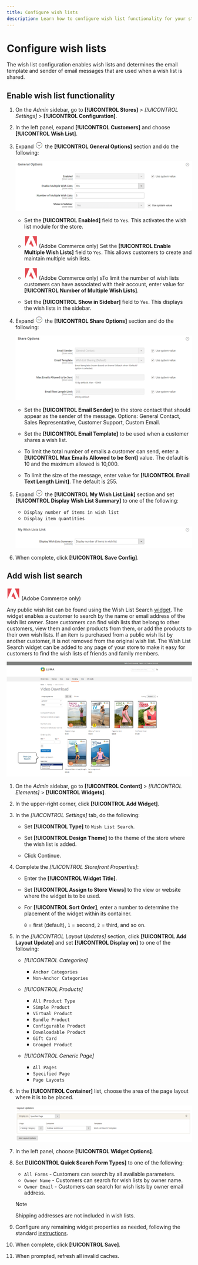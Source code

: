 ```yaml
---
title: Configure wish lists
description: Learn how to configure wish list functionality for your store.
---
```

# Configure wish lists

The wish list configuration enables wish lists and determines the email template and sender of email messages that are used when a wish list is shared.

## Enable wish list functionality

1. On the _Admin_ sidebar, go to **[!UICONTROL Stores]** > _[!UICONTROL Settings]_ > **[!UICONTROL Configuration]**.

1. In the left panel, expand **[!UICONTROL Customers]** and choose **[!UICONTROL Wish List]**.

1. Expand ![Expansion selector](../assets/icon-display-expand.png) the **[!UICONTROL General Options]** section and do the following:

    ![Customers configuration - wish list general settings](../configuration-reference/customers/assets/wishlist-general-options.png)<!-- zoom -->

    - Set the **[!UICONTROL Enabled]** field to `Yes`. This activates the wish list module for the store.

    - ![Adobe Commerce](../assets/adobe-logo.svg) (Adobe Commerce only) Set the **[!UICONTROL Enable Multiple Wish Lists]** field to `Yes`. This allows customers to create and maintain multiple wish lists.

    - ![Adobe Commerce](../assets/adobe-logo.svg) (Adobe Commerce only) sTo limit the number of wish lists customers can have associated with their account, enter value for **[!UICONTROL Number of Multiple Wish Lists]**.

    - Set the **[!UICONTROL Show in Sidebar]** field to `Yes`. This displays the wish lists in the sidebar.

1. Expand ![Expansion selector](../assets/icon-display-expand.png) the **[!UICONTROL Share Options]** section and do the following:

    ![Customers configuration - wish list share options](../configuration-reference/customers/assets/wishlist-share-options.png)<!-- zoom -->

    - Set the **[!UICONTROL Email Sender]** to the store contact that should appear as the sender of the message. Options: General Contact, Sales Representative, Customer Support, Custom Email.

    - Set the **[!UICONTROL Email Template]** to be used when a customer shares a wish list.

    - To limit the total number of emails a customer can send, enter a **[!UICONTROL Max Emails Allowed to be Sent]** value. The default is 10 and the maximum allowed is 10,000.

    - To limit the size of the message, enter value for **[!UICONTROL Email Text Length Limit]**. The default is 255.

1. Expand ![Expansion selector](../assets/icon-display-expand.png) the **[!UICONTROL My Wish List Link]** section and set **[!UICONTROL Display Wish List Summary]** to one of the following:

    - `Display number of items in wish list`
    - `Display item quantities`

    ![Customers configuration - wish list display](../configuration-reference/customers/assets/wishlist-my-wishlist-link.png)<!-- zoom -->

1. When complete, click **[!UICONTROL Save Config]**.

## Add wish list search

![Adobe Commerce](../assets/adobe-logo.svg) (Adobe Commerce only)

Any public wish list can be found using the Wish List Search [widget](../content-design/widgets.md). The widget enables a customer to search by the name or email address of the wish list owner. Store customers can find wish lists that belong to other customers, view them and order products from them, or add the products to their own wish lists. If an item is purchased from a public wish list by another customer, it is not removed from the original wish list. The Wish List Search widget can be added to any page of your store to make it easy for customers to find the wish lists of friends and family members.

![Example storefront - wish list search](./assets/storefront-wishlist-search.png)<!-- zoom -->

1. On the _Admin_ sidebar, go to **[!UICONTROL Content]** > _[!UICONTROL Elements]_ > **[!UICONTROL Widgets]**.

1. In the upper-right corner, click **[!UICONTROL Add Widget]**.

1. In the _[!UICONTROL Settings]_ tab, do the following:

   - Set **[!UICONTROL Type]** to `Wish List Search`.

   - Set **[!UICONTROL Design Theme]** to the theme of the store where the wish list is added.

   - Click Continue.

1. Complete the _[!UICONTROL Storefront Properties]_:

   - Enter the **[!UICONTROL Widget Title]**.

   - Set **[!UICONTROL Assign to Store Views]** to the view or website where the widget is to be used.

   - For **[!UICONTROL Sort Order]**, enter a number to determine the placement of the widget within its container.

     `0` = first (default), `1` = second, `2` = third, and so on.

1. In the _[!UICONTROL Layout Updates]_ section, click **[!UICONTROL Add Layout Update]** and set **[!UICONTROL Display on]** to one of the following:

   - _[!UICONTROL Categories]_

      - `Anchor Categories`
      - `Non-Anchor Categories`

   - _[!UICONTROL Products]_

      - `All Product Type`
      - `Simple Product`
      - `Virtual Product`
      - `Bundle Product`
      - `Configurable Product`
      - `Downloadable Product`
      - `Gift Card`
      - `Grouped Product`

   - _[!UICONTROL Generic Page]_

      - `All Pages`
      - `Specified Page`
      - `Page Layouts`

1. In the **[!UICONTROL Container]** list, choose the area of the page layout where it is to be placed.

   ![Wish list search widget - layout](./assets/widget-wishlist-search-layout-update.png)<!-- zoom -->

1. In the left panel, choose **[!UICONTROL Widget Options]**.

1. Set **[!UICONTROL Quick Search Form Types]** to one of the following:

   - `All Forms` - Customers can search by all available parameters.
   - `Owner Name` - Customers can search for wish lists by owner name.
   - `Owner Email` - Customers can search for wish lists by owner email address.

   >[!NOTE]
   >
   >Shipping addresses are not included in wish lists.

1. Configure any remaining widget properties as needed, following the standard [instructions](../content-design/widget-create.md).

1. When complete, click **[!UICONTROL Save]**.

1. When prompted, refresh all invalid caches.
